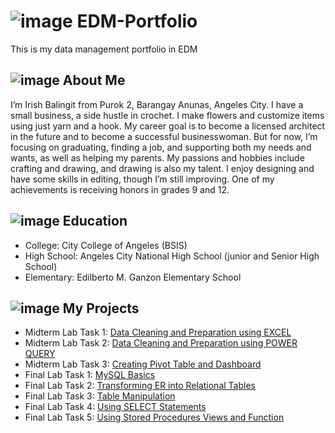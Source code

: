 # ![image](https://github.com/user-attachments/assets/da0ca54d-2145-42ca-9759-4366760ce7a5) EDM-Portfolio 

This is my data management portfolio in EDM
## ![image](https://github.com/user-attachments/assets/60ae8ba7-ad41-486e-b5b7-500c69babfe6) About Me
I’m Irish Balingit from Purok 2, Barangay Anunas, Angeles City. I have a small business, a side hustle in crochet. I make flowers and customize items using just yarn and a hook. My career goal is to become a licensed architect in the future and to become a successful businesswoman. But for now, I’m focusing on graduating, finding a job, and supporting both my needs and wants, as well as helping my parents. My passions and hobbies include crafting and drawing, and drawing is also my talent. I enjoy designing and have some skills in editing, though I’m still improving. One of my achievements is receiving honors in grades 9 and 12.
## ![image](https://github.com/user-attachments/assets/5f0e5487-7a2a-4a9c-8373-9a60f35b38da) Education
- College: City College of Angeles (BSIS)
- High School: Angeles City National High School (junior and Senior High School)
- Elementary: Edilberto M. Ganzon Elementary School
## ![image](https://github.com/user-attachments/assets/c1d74895-e5ac-4f72-aa51-d79d3b1657cd) My Projects
- Midterm Lab Task 1: [Data Cleaning and Preparation using EXCEL](https://github.com/IrishBalingit/README.md/blob/main/Midterm%20Task%201/task1.md)
- Midterm Lab Task 2: [Data Cleaning and Preparation using POWER QUERY](https://github.com/IrishBalingit/README.md/blob/main/Midterm%20task%202/task2.md)
- Midterm Lab Task 3: [Creating Pivot Table and Dashboard](https://github.com/IrishBalingit/README.md/blob/main/Midterm%20Task%203/task3.md)
- Final Lab Task 1: [MySQL Basics](https://github.com/IrishBalingit/README.md/blob/main/Final%20Task1/README.md)
- Final Lab Task 2: [Transforming ER into Relational Tables](https://github.com/IrishBalingit/README.md/blob/main/Final%20Task%202/README.md)
- Final Lab Task 3: [Table Manipulation](https://github.com/IrishBalingit/README.md/blob/main/Final%20Task%203/README.md)
- Final Lab Task 4: [Using SELECT Statements](https://github.com/IrishBalingit/README.md/blob/main/Final%20Task%204/README.md)
- Final Lab Task 5: [Using Stored Procedures Views and Function](https://github.com/IrishBalingit/README.md/blob/main/Final%20Task%205/README.md)
